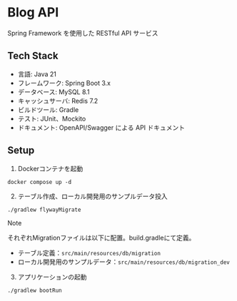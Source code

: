 # Blog API
Spring Framework を使用した RESTful API サービス

## Tech Stack
- 言語: Java 21
- フレームワーク: Spring Boot 3.x
- データベース: MySQL 8.1
- キャッシュサーバ: Redis 7.2
- ビルドツール: Gradle
- テスト: JUnit、Mockito
- ドキュメント: OpenAPI/Swagger による API ドキュメント

## Setup
1. Dockerコンテナを起動
```shell
docker compose up -d
```

2. テーブル作成、ローカル開発用のサンプルデータ投入
```shell
./gradlew flywayMigrate
```
> [!NOTE]
> それぞれMigrationファイルは以下に配置。build.gradleにて定義。
> - テーブル定義：`src/main/resources/db/migration`
> - ローカル開発用のサンプルデータ：`src/main/resources/db/migration_dev`

3. アプリケーションの起動
```shell
./gradlew bootRun 
```
